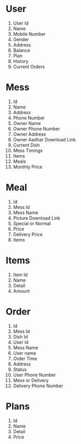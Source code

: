 # User #

1. User Id
2. Name
3. Mobile Number
4. Gender
5. Address
6. Balance
7. Plan
8. History
9. Current Orders

# Mess #

1. Id
2. Name
3. Address
4. Phone Number
5. Owner Name
6. Owner Phone Number
7. Owner Address
8. Owner Aadhar Download Link
9. Current Dish
10. Mess Timings
11. Items
12. Meals
13. Monthly Price

# Meal #

1. Id
2. Mess Id
3. Mess Name
4. Picture Download Link
5. Special or Normal
6. Price
7. Delivery Price
8. Items

# Items #

1. Item Id
2. Name
3. Detail
4. Amount

# Order #

1. Id
2. Mess Id
3. Dish Id
4. User Id
5. Mess Name
6. User name
7. Order Time
8. Address
9. Status
10. User Phone Number
11. Mess or Delivery
12. Delivery Phone Number

# Plans #

1. Id
2. Name
3. Detail
4. Price